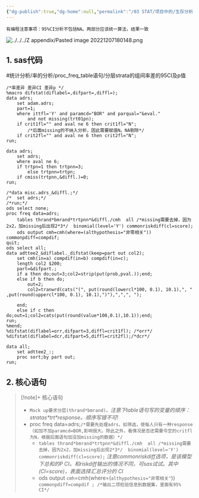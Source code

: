 ```yaml
---
{"dg-publish":true,"dg-home":null,"permalink":"/03 STAT/项目中的/生存分析/05 生存分析-分层CMH计算ORR&DCR差值CI及p/","dgPassFrontmatter":true}
---
```



`有编程注意事项：95%CI分析不包括NA。两部分应该统一算法，结果一致`

![../../../Z appendix/Pasted image 20221207180148.png](/img/user/Z%20appendix/Pasted%20image%2020221207180148.png)

## 1. sas代码

#统计分析/率的分析/proc_freq_table语句/分层strata的组间率差的95CI及p值

```sas
/*率差异 差异CI 差异p */
%macro difstat(diflabel=,difpart=,diffl=);
data adrs;
	set adam.adrs;
	part=1;
	where ittfl='Y' and paramcd="BOR" and parqual="&eval." 
		and not missing(trt01pn);
	if crit1fl="" and aval ne 6 then crit1fl="N";
		/*后面missing的不纳入分析，因此需要赋值N。NA剔除*/
	if crit2fl="" and aval ne 6 then crit2fl="N";
run;

data adrs;
	set adrs;
	where aval ne 6;
	if trtpn=1 then trtpnn=3;
		else trtpnn=trtpn;
	if cmiss(trtpnn,&diffl.)=0;
run; 

/*data misc.adrs_&diffl.;*/
/*	set adrs;*/
/*run;*/
ods select none;
proc freq data=adrs;
	tables thrand*bmrand*trtpnn*&diffl./cmh  all /*missing需要去掉，因为2x2，加missing后出现2*3*/  binomial(level='Y') commonriskdiff(cl=score);
	ods output cmh=cmh(where=(althypothesis="非零相关")) commonpdiff=compdif;
quit;
ods select all;
data adttee2_&diflabel._difstat(keep=part out col2);
	set cmh(in=a) compdif(in=b) compdif(in=c);
	length col2 $200;
	part=&difpart.;
	if a then do;out=3;col2=strip(put(prob,pval.));end;
	else if b then do;
		out=2;
		col2=tranwrd(cats("(", put(round(lowercl*100, 0.1), 10.1),", " ,put(round(uppercl*100, 0.1), 10.1),")"),",",", ");

	end;
	else if c then do;out=1;col2=cats(put(round(value*100,0.1),10.1));end;
run;
%mend;
%difstat(diflabel=orr,difpart=3,diffl=crit1fl); /*orr*/
%difstat(diflabel=dcr,difpart=5,diffl=crit2fl);/*dcr*/

data all;
	set adttee2_:;
	proc sort;by part out;
run;
```

## 2. 核心语句

> [!note]+ 核心语句
> - `Mock up要求分层(thrand*bmrand)。`*注意下table语句写的变量的顺序：stratas\*trt\*response。顺序写错不可!*
> - proc freq data=adrs;`/*需要先处理adrs，如筛选，使每人只有一种response（如加不加paramcd=BOR,影响很大。除此之外，看情况是否还需要令空的critfl为N，根据后面语句加没加missing的数据）*/`
> 	- `tables thrand*bmrand*trtpnn*&diffl./cmh  all /*missing需要去掉，因为2x2，加missing后出现2*3*/  binomial(level='Y') commonriskdiff(cl=score);`     *注意commonriskdiff选项，是该模型下总和的P CI。和riskdiff输出的情况不同，可sas试试。其中(Cl=score)，表面选择汇总评分的 Cl*
> 	- ods output `cmh`=cmh(where=(`althypothesis="非零相关"`)) `commonpdiff=compdif ; /*输出二项检验信息到数据集，里面有95% CI*/`


